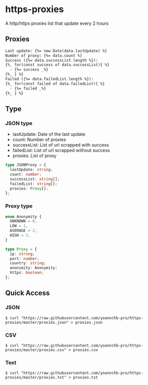 # https-proxies

A http/https proxies list that update every 2 hours

## Proxies

```txt
Last update: {%= new Date(data.lastUpdate) %}
Number of proxy: {%= data.count %}
Success ({%= data.successList.length %}):
{%_ for(const success of data.successList){ %}
  - {%= success _%}
{%_ } %}
Failed ({%= data.failedList.length %}):
{%_ for(const failed of data.failedList){ %}
  - {%= failed _%}
{%_ } %}
```

## Type

### JSON type

- lastUpdate: Date of the last update
- count: Number of proxies
- successList: List of url scrapped with success
- failedList: List of url scrapped without success
- proxies: List of proxy

```ts
type JSONProxy = {
  lastUpdate: string;
  count: number;
  successList: string[];
  failedList: string[];
  proxies: Proxy[];
};
```

### Proxy type

```ts
enum Anonymity {
  UNKNOWN = 0,
  LOW = 1,
  AVERAGE = 2,
  HIGH = 3,
}

type Proxy = {
  ip: string;
  port: number;
  country: string;
  anonimity: Anonymity;
  https: boolean;
};
```

## Quick Access

### JSON

```
$ curl "https://raw.githubusercontent.com/yoannchb-pro/https-proxies/master/proxies.json" > proxies.json
```

### CSV

```
$ curl "https://raw.githubusercontent.com/yoannchb-pro/https-proxies/master/proxies.csv" > proxies.csv
```

### Text

```
$ curl "https://raw.githubusercontent.com/yoannchb-pro/https-proxies/master/proxies.txt" > proxies.txt
```
